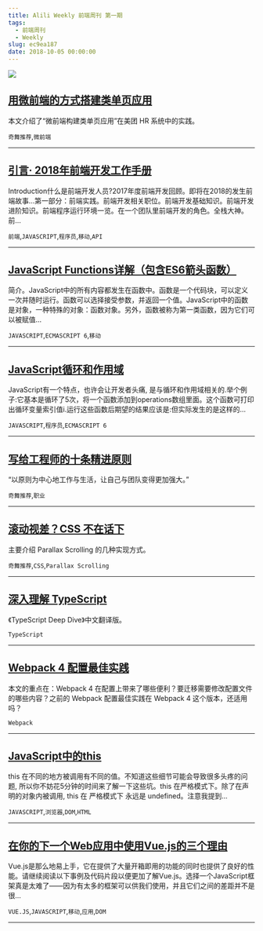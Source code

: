 ```yaml
---
title: Alili Weekly 前端周刊 第一期
tags:
  - 前端周刊
  - Weekly
slug: ec9ea187
date: 2018-10-05 00:00:00
---
```

![](https://static.alili.tech/images/github_31.png)
##   [用微前端的方式搭建类单页应用](https://juejin.im/post/5b921b415188255c9031b0c3)  
 
本文介绍了“微前端构建类单页应用”在美团 HR 系统中的实践。 

`奇舞推荐`,`微前端` 


---
##   [引言· 2018年前端开发工作手册](https://www.zcfy.cc/article/introduction-front-end-developer-handbook-2018)  
 
Introduction什么是前端开发人员?2017年度前端开发回顾。即将在2018的发生前端故事...第一部分：前端实践。前端开发相关职位。前端开发基础知识。前端开发进阶知识。前端程序运行环境一览。在一个团队里前端开发的角色。全栈大神。前... 

`前端`,`JAVASCRIPT`,`程序员`,`移动`,`API` 


---
##   [JavaScript Functions详解（包含ES6箭头函数）](https://www.zcfy.cc/article/javascript-functions)  
 
简介。JavaScript中的所有内容都发生在函数中。函数是一个代码块，可以定义一次并随时运行。函数可以选择接受参数，并返回一个值。JavaScript中的函数是对象，一种特殊的对象：函数对象。另外，函数被称为第一类函数，因为它们可以被赋值... 

`JAVASCRIPT`,`ECMASCRIPT 6`,`移动` 


---
##   [JavaScript循环和作用域](https://www.zcfy.cc/article/javascript-loops-and-scope)  
 
JavaScript有一个特点，也许会让开发者头痛, 是与循环和作用域相关的.举个例子:它基本是循环了5次，将一个函数添加到operations数组里面。这个函数可打印出循环变量索引值i.运行这些函数后期望的结果应该是:但实际发生的是这样的... 

`JAVASCRIPT`,`程序员`,`ECMASCRIPT 6` 


---
##   [写给工程师的十条精进原则](https://juejin.im/post/5b762bace51d45556f41c431)  
 
“以原则为中心地工作与生活，让自己与团队变得更加强大。” 

`奇舞推荐`,`职业` 


---
##   [滚动视差？CSS 不在话下](http://www.cnblogs.com/coco1s/p/9453938.html)  
 
主要介绍 Parallax Scrolling 的几种实现方式。 

`奇舞推荐`,`CSS`,`Parallax Scrolling` 


---
##   [深入理解 TypeScript](https://jkchao.github.io/typescript-book-chinese)  
 
《TypeScript Deep Dive》中文翻译版。 

`TypeScript` 


---
##   [Webpack 4 配置最佳实践](https://github.com/ProtoTeam/blog/blob/master/201806/3.md)  
 
本文的重点在：Webpack 4 在配置上带来了哪些便利？要迁移需要修改配置文件的哪些内容？之前的 Webpack 配置最佳实践在 Webpack 4 这个版本，还适用吗？ 

`Webpack` 


---
##   [JavaScript中的this](https://www.zcfy.cc/article/this-in-javascript)  
 
this 在不同的地方被调用有不同的值。不知道这些细节可能会导致很多头疼的问题, 所以你不妨花5分钟的时间来了解一下这些坑。this 在严格模式下。除了在声明的对象内被调用, this 在 严格模式下 永远是 undefined。注意我提到... 

`JAVASCRIPT`,`浏览器`,`DOM`,`HTML` 


---
##   [在你的下一个Web应用中使用Vue.js的三个理由](https://www.zcfy.cc/article/3-reasons-to-use-vue-js-in-your-next-web-project)  
 
Vue.js是那么地易上手，它在提供了大量开箱即用的功能的同时也提供了良好的性能。请继续阅读以下事例及代码片段以便更加了解Vue.js。选择一个JavaScript框架真是太难了——因为有太多的框架可以供我们使用，并且它们之间的差距并不是很... 

`VUE.JS`,`JAVASCRIPT`,`移动`,`应用`,`DOM` 


---

